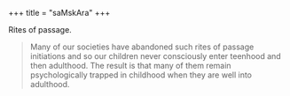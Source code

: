 +++
title = "saMskAra"
+++

Rites of passage.

> Many of our societies have abandoned such rites of passage initiations and so our children never consciously enter teenhood and then adulthood. The result is that many of them remain psychologically trapped in childhood when they are well into adulthood. 

